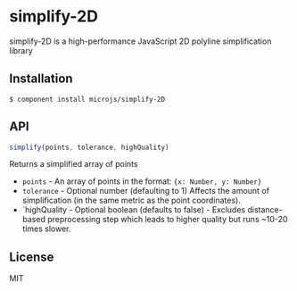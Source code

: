 
# simplify-2D

  simplify-2D is a high-performance JavaScript 2D polyline simplification library

## Installation

    $ component install microjs/simplify-2D

## API

  ```javascript
  simplify(points, tolerance, highQuality)
  ```

  Returns a simplified array of points

  - `points` - An array of points in the format: `{x: Number, y: Number}`
  - `tolerance` - Optional number (defaulting to 1) Affects the amount of simplification (in the same metric as the point coordinates).
  - `highQuality - Optional boolean (defaults to false) - Excludes distance-based preprocessing step which leads to higher quality but runs ~10-20 times slower.

## License

  MIT
